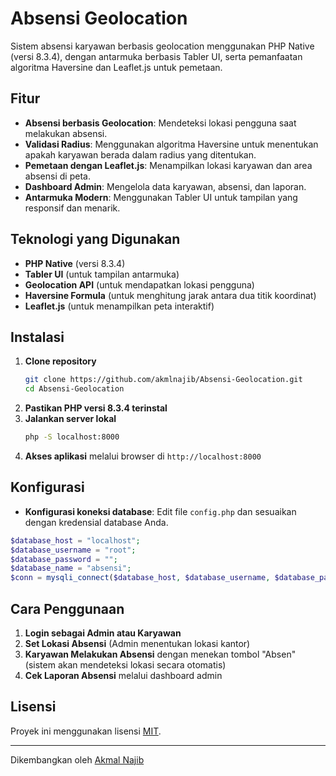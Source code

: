 # Absensi Geolocation

Sistem absensi karyawan berbasis geolocation menggunakan PHP Native (versi 8.3.4), dengan antarmuka berbasis Tabler UI, serta pemanfaatan algoritma Haversine dan Leaflet.js untuk pemetaan.

## Fitur
- **Absensi berbasis Geolocation**: Mendeteksi lokasi pengguna saat melakukan absensi.
- **Validasi Radius**: Menggunakan algoritma Haversine untuk menentukan apakah karyawan berada dalam radius yang ditentukan.
- **Pemetaan dengan Leaflet.js**: Menampilkan lokasi karyawan dan area absensi di peta.
- **Dashboard Admin**: Mengelola data karyawan, absensi, dan laporan.
- **Antarmuka Modern**: Menggunakan Tabler UI untuk tampilan yang responsif dan menarik.

## Teknologi yang Digunakan
- **PHP Native** (versi 8.3.4)
- **Tabler UI** (untuk tampilan antarmuka)
- **Geolocation API** (untuk mendapatkan lokasi pengguna)
- **Haversine Formula** (untuk menghitung jarak antara dua titik koordinat)
- **Leaflet.js** (untuk menampilkan peta interaktif)

## Instalasi
1. **Clone repository**
   ```bash
   git clone https://github.com/akmlnajib/Absensi-Geolocation.git
   cd Absensi-Geolocation
   ```
2. **Pastikan PHP versi 8.3.4 terinstal**
3. **Jalankan server lokal**
   ```bash
   php -S localhost:8000
   ```
4. **Akses aplikasi** melalui browser di `http://localhost:8000`

## Konfigurasi
- **Konfigurasi koneksi database**:
  Edit file `config.php` dan sesuaikan dengan kredensial database Anda.

```php
$database_host = "localhost";
$database_username = "root";
$database_password = "";
$database_name = "absensi";
$conn = mysqli_connect($database_host, $database_username, $database_password, $database_name) or die ("Tidak terhubung kedatabase");
```

## Cara Penggunaan
1. **Login sebagai Admin atau Karyawan**
2. **Set Lokasi Absensi** (Admin menentukan lokasi kantor)
3. **Karyawan Melakukan Absensi** dengan menekan tombol "Absen" (sistem akan mendeteksi lokasi secara otomatis)
4. **Cek Laporan Absensi** melalui dashboard admin

## Lisensi
Proyek ini menggunakan lisensi [MIT](LICENSE).

---
Dikembangkan oleh [Akmal Najib](https://github.com/akmlnajib)

